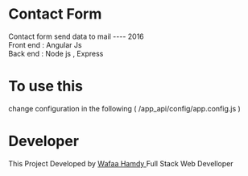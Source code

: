 # Contact Form
Contact form  send data to mail ---- 2016 <br/>
Front end : Angular Js <br/>
Back end : Node js , Express


# To use this 
change configuration in the following  ( /app_api/config/app.config.js )


# Developer
This Project Developed by <a href = "https://wafaa-hamdy.firebaseapp.com/"> Wafaa Hamdy </a> Full Stack Web Develloper



